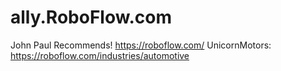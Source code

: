 # ally.RoboFlow.com
John Paul Recommends! https://roboflow.com/ UnicornMotors: https://roboflow.com/industries/automotive

